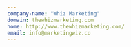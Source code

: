 ```yaml
---
company-name: "Whiz Marketing"
domain: thewhizmarketing.com
home: http://www.thewhizmarketing.com/
email: info@marketingwiz.co
---
```




